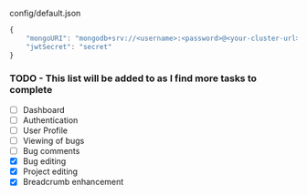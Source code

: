 config/default.json

```javascript
{
    "mongoURI": "mongodb+srv://<username>:<password>@<your-cluster-url>/test?retryWrites=true&w=majority",
    "jwtSecret": "secret"
}
```

### TODO - This list will be added to as I find more tasks to complete

-   [ ] Dashboard
-   [ ] Authentication
-   [ ] User Profile
-   [ ] Viewing of bugs
-   [ ] Bug comments
-   [x] Bug editing
-   [x] Project editing
-   [x] Breadcrumb enhancement
